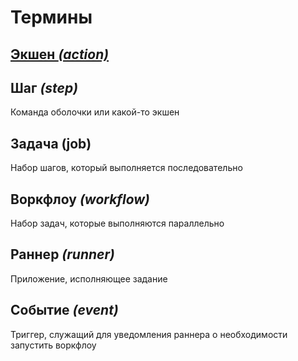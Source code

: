 # Термины 

## [Экшен _(action)_](./actions.md)

## Шаг _(step)_
Команда оболочки или какой-то экшен

## Задача (job)
Набор шагов, который выполняется последовательно

## Воркфлоу _(workflow)_
Набор задач, которые выполняются параллельно

## Раннер _(runner)_
Приложение, исполняющее задание

## Событие _(event)_
Триггер, служащий для уведомления раннера о необходимости запустить воркфлоу
